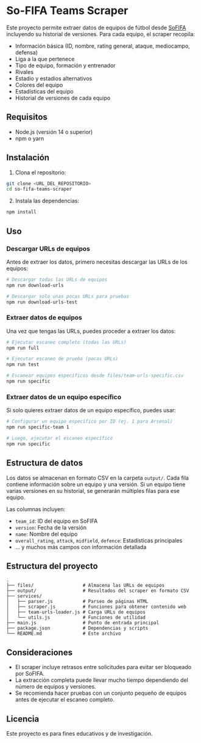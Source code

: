 # So-FIFA Teams Scraper

Este proyecto permite extraer datos de equipos de fútbol desde [SoFIFA](https://sofifa.com) incluyendo su historial de versiones. Para cada equipo, el scraper recopila:

- Información básica (ID, nombre, rating general, ataque, mediocampo, defensa)
- Liga a la que pertenece
- Tipo de equipo, formación y entrenador
- Rivales
- Estadio y estadios alternativos
- Colores del equipo
- Estadísticas del equipo
- Historial de versiones de cada equipo

## Requisitos

- Node.js (versión 14 o superior)
- npm o yarn

## Instalación

1. Clona el repositorio:
```bash
git clone <URL_DEL_REPOSITORIO>
cd so-fifa-teams-scraper
```

2. Instala las dependencias:
```bash
npm install
```

## Uso

### Descargar URLs de equipos

Antes de extraer los datos, primero necesitas descargar las URLs de los equipos:

```bash
# Descargar todas las URLs de equipos
npm run download-urls

# Descargar solo unas pocas URLs para pruebas
npm run download-urls-test
```

### Extraer datos de equipos

Una vez que tengas las URLs, puedes proceder a extraer los datos:

```bash
# Ejecutar escaneo completo (todas las URLs)
npm run full

# Ejecutar escaneo de prueba (pocas URLs)
npm run test

# Escanear equipos específicos desde files/team-urls-specific.csv
npm run specific
```

### Extraer datos de un equipo específico

Si solo quieres extraer datos de un equipo específico, puedes usar:

```bash
# Configurar un equipo específico por ID (ej. 1 para Arsenal)
npm run specific-team 1

# Luego, ejecutar el escaneo específico
npm run specific
```

## Estructura de datos

Los datos se almacenan en formato CSV en la carpeta `output/`. Cada fila contiene información sobre un equipo y una versión. Si un equipo tiene varias versiones en su historial, se generarán múltiples filas para ese equipo.

Las columnas incluyen:

- `team_id`: ID del equipo en SoFIFA
- `version`: Fecha de la versión
- `name`: Nombre del equipo
- `overall_rating`, `attack`, `midfield`, `defence`: Estadísticas principales
- ... y muchos más campos con información detallada

## Estructura del proyecto

```
.
├── files/                  # Almacena las URLs de equipos
├── output/                 # Resultados del scraper en formato CSV
├── services/
│   ├── parser.js           # Parseo de páginas HTML
│   ├── scraper.js          # Funciones para obtener contenido web
│   ├── team-urls-loader.js # Carga URLs de equipos
│   └── utils.js            # Funciones de utilidad
├── main.js                 # Punto de entrada principal
├── package.json            # Dependencias y scripts
└── README.md               # Este archivo
```

## Consideraciones

- El scraper incluye retrasos entre solicitudes para evitar ser bloqueado por SoFIFA.
- La extracción completa puede llevar mucho tiempo dependiendo del número de equipos y versiones.
- Se recomienda hacer pruebas con un conjunto pequeño de equipos antes de ejecutar el escaneo completo.

## Licencia

Este proyecto es para fines educativos y de investigación. 